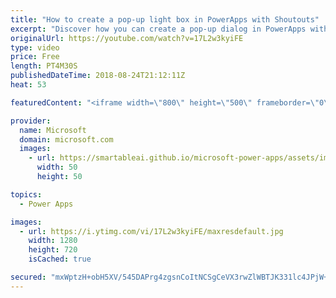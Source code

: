 ```yaml
---
title: "How to create a pop-up light box in PowerApps with Shoutouts"
excerpt: "Discover how you can create a pop-up dialog in PowerApps with the Shoutouts sample app. The Shoutouts app encourages coworkers to share job-related compliments and sends automatic email notifications to recipients’ managers.   Learn more: https://web.powerapps.com/home?sampleapp_preview=shoutouts"
originalUrl: https://youtube.com/watch?v=17L2w3kyiFE
type: video
price: Free
length: PT4M30S
publishedDateTime: 2018-08-24T21:12:11Z
heat: 53

featuredContent: "<iframe width=\"800\" height=\"500\" frameborder=\"0\" src=\"https://www.youtube.com/embed/17L2w3kyiFE\" allow=\"accelerometer; autoplay; encrypted-media; gyroscope; picture-in-picture\" allowfullscreen></iframe>"

provider:
  name: Microsoft
  domain: microsoft.com
  images:
    - url: https://smartableai.github.io/microsoft-power-apps/assets/images/organizations/microsoft.com-50x50.jpg
      width: 50
      height: 50

topics:
  - Power Apps

images:
  - url: https://i.ytimg.com/vi/17L2w3kyiFE/maxresdefault.jpg
    width: 1280
    height: 720
    isCached: true

secured: "mxWptzH+obH5XV/545DAPrg4zgsnCoItNCSgCeVX3rwZlWBTJK331lc4JPjW+5VUlLrtZd+dLFiv6lsgd5UmPkk5/0G/7zkqqiAijdU63WFUHG7N3wTYM4/lMA3dLKATh0gi1niMhFs2JQdnvbA4uWrEpjC53KRVKKoDT8wEwpC8MQ0ZQkAbTT0F0Wx36Zt0E12cOJixdO0ynPRwXlAtkFIYMvpZtPfTHzKeGbxOGTwfkqtgQaQqZu2jt67Y+nPPooVlmn0AWOXZbxVbPYX+qIGlkcY7QJxV86D0TWXjVBdQOga5/4oA2ZyABPAcuB3nlRIkcHTNOpA9SaFsWJX4RibYrNDGshDli2L06xljQ4vw+l7YxyiBXXYrjcsFyRyI6Q+RA52PQ5aGI/tyaEe3tMoSdcNRj8WHwyeu0WpsciU=;j8HEbZYiDyH/7Rgd9EOTkg=="
---
```


